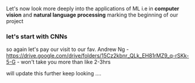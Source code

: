 Let's now look more deeply into the applications of ML i.e in **computer vision** and **natural language processing** marking the beginning of our project 

### let's start with CNNs
so again let's pay our visit to our fav. Andrew Ng - https://drive.google.com/drive/folders/15Cz2kbnr_QLk_EH81rMZ9_q-rSKk-5-G - won't take you more than like 2-3hrs 

will update this further keep looking ....